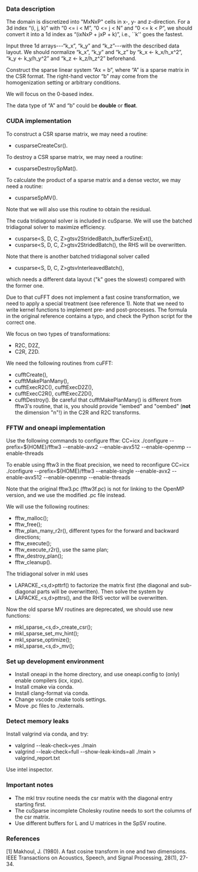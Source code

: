 ### Data description
The domain is discretized into "MxNxP" cells in x-, y- and z-direction.
For a 3d index “(i, j, k)” with “0 <= i < M”, “0 <= j < N” and “0 <= k < P”,
we should convert it into a 1d index as “(ixNxP + jxP + k)”, i.e.,
``k'' goes the fastest.

Input three 1d arrays---“k_x”, “k_y” and “k_z”---with the described data layout.
We should normalize “k_x”, “k_y” and “k_z” by “k_x <- k_x/h_x^2”, “k_y <- k_y/h_y^2” 
and “k_z <- k_z/h_z^2” beforehand.

Construct the sparse linear system “Ax = b”, where “A” is a sparse matrix in the CSR format.
The right-hand vector “b” may come from the homogenization setting or arbitrary conditions.

We will focus on the 0-based index.

The data type of “A” and “b” could be **double** or **float**.


### CUDA implementation
To construct a CSR sparse matrix, we may need a routine:
- cusparseCreateCsr().

To destroy a CSR sparse matrix, we may need a routine:
- cusparseDestroySpMat().

To calculate the product of a sparse matrix and a dense vector, we may need a routine:
- cusparseSpMV().

Note that we will also use this routine to obtain the residual.

The cuda tridiagonal solver is included in cuSparse.
We will use the batched tridiagonal solver to maximize efficiency.
- cusparse<S, D, C, Z>gtsv2StridedBatch_bufferSizeExt(),
- cusparse<S, D, C, Z>gtsv2StridedBatch(),
the RHS will be overwritten.

Note that there is another batched tridiagonal solver called
- cusparse<S, D, C, Z>gtsvInterleavedBatch(),

which needs a different data layout ("k" goes the slowest) compared with the former one.

Due to that cuFFT does not implement a fast cosine transformation,
we need to apply a special treatment (see reference 1).
Note that we need to write kernel functions to implement pre- and post-processes. 
The formula in the original reference contains a typo, 
and check the Python script for the correct one.

We focus on two types of transformations:
- R2C, D2Z,
- C2R, Z2D.

We need the following routines from cuFFT:
- cufftCreate(),
- cufftMakePlanMany(),
- cufftExecR2C(), cufftExecD2Z(),
- cufftExecC2R(), cufftExecZ2D(),
- cufftDestroy().
Be careful that cufftMakePlanMany() is different from fftw3's routine, that is,
you should provide "iembed" and "oembed" (**not** the dimension "n"!) in the C2R and R2C transforms.

### FFTW and oneapi implementation
Use the following commands to configure fftw:
CC=icx ./configure --prefix=${HOME}/fftw3 --enable-avx2 --enable-avx512 --enable-openmp --enable-threads

To enable using fftw3 in the float precision, we need to reconfigure
CC=icx ./configure --prefix=${HOME}/fftw3 --enable-single --enable-avx2 --enable-avx512 --enable-openmp --enable-threads

Note that the original fftw3.pc (fftw3f.pc) is not for linking to the OpenMP version,
and we use the modified .pc file instead.

We will use the following routines:
- fftw_malloc();
- fftw_free();
- fftw_plan_many_r2r(), different types for the forward and backward directions;
- fftw_execute();
- fftw_execute_r2r(), use the same plan;
- fftw_destroy_plan();
- fftw_cleanup().

The tridiagonal solver in mkl uses
- LAPACKE_<s,d>pttrf()
to factorize the matrix first (the diagonal and sub-diagonal parts will be overwritten).
Then solve the system by
- LAPACKE_<s,d>pttrs(),
and the RHS vector will be overwritten.

Now the old sparse MV routines are deprecated, we should use new functions:
- mkl_sparse_<s,d>_create_csr();
- mkl_sparse_set_mv_hint();
- mkl_sparse_optimize();
- mkl_sparse_<s,d>_mv();



### Set up development environment
- Install oneapi in the home directory, and use oneapi.config to (only) enable compilers (icx, icpx).
- Install cmake via conda.
- Install clang-format via conda.
- Change vscode cmake tools settings.
- Move .pc files to ./externals.

### Detect memory leaks
Install valgrind via conda, and try:

- valgrind --leak-check=yes ./main
- valgrind --leak-check=full --show-leak-kinds=all ./main > valgrind_report.txt

Use intel inspector.

### Important notes
- The mkl trsv routine needs the csr matrix with the diagonal entry starting first.
- The cuSparse incomplete Cholesky routine needs to sort the columns of the csr matrix.
- Use different buffers for L and U matrices in the SpSV routine.



### References
[1] Makhoul, J. (1980). A fast cosine transform in one and two dimensions. 
IEEE Transactions on Acoustics, Speech, and Signal Processing, 28(1), 27-34.